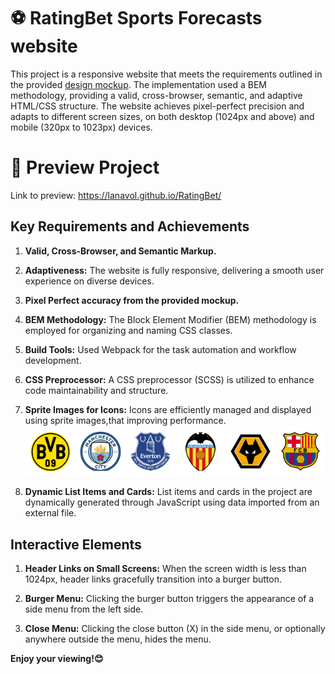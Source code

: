 # ⚽ RatingBet Sports Forecasts website

This project is a responsive website that meets the requirements outlined in the provided [design mockup](https://www.figma.com/file/qeiMA9Zdscx6XKTOyIE6Um/Test?type=design&node-id=0-1&mode=design&t=Q97hIW1aDUgcnRuG-0). The implementation used a BEM methodology, providing a valid, cross-browser, semantic, and adaptive HTML/CSS structure. The website achieves pixel-perfect precision and adapts to different screen sizes, on both desktop (1024px and above) and mobile (320px to 1023px) devices.

# 🚀 Preview Project

Link to preview: https://lanavol.github.io/RatingBet/

## Key Requirements and Achievements

1. **Valid, Cross-Browser, and Semantic Markup.**

2. **Adaptiveness:** The website is fully responsive, delivering a smooth user experience on diverse devices.

3. **Pixel Perfect accuracy from the provided mockup.**

4. **BEM Methodology:** The Block Element Modifier (BEM) methodology is employed for organizing and naming CSS classes.

5. **Build Tools:** Used Webpack for the task automation and workflow development.

6. **CSS Preprocessor:** A CSS preprocessor (SCSS) is utilized to enhance code maintainability and structure.

7. **Sprite Images for Icons:** Icons are efficiently managed and displayed using sprite images,that improving performance.
   ![App Screenshot](./src/images/matchLogos/matchLogos_sprites.png)

8. **Dynamic List Items and Cards:** List items and cards in the project are dynamically generated through JavaScript using data imported from an external file.

## Interactive Elements

1. **Header Links on Small Screens:** When the screen width is less than 1024px, header links gracefully transition into a burger button.

2. **Burger Menu:** Clicking the burger button triggers the appearance of a side menu from the left side.

3. **Close Menu:** Clicking the close button (X) in the side menu, or optionally anywhere outside the menu, hides the menu.

**Enjoy your viewing!😊**
